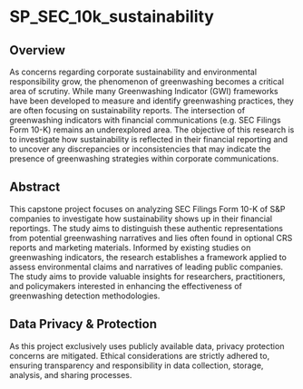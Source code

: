 # SP_SEC_10k_sustainability


## Overview
As concerns regarding corporate sustainability and environmental responsibility grow, the phenomenon of greenwashing becomes a critical area of scrutiny. While many Greenwashing Indicator (GWI) frameworks have been developed to measure and identify greenwashing practices, they are often focusing on sustainability reports. The intersection of greenwashing indicators with financial communications (e.g. SEC Filings Form 10-K) remains an underexplored area. The objective of this research is to investigate how sustainability is reflected in their financial reporting and to uncover any discrepancies or inconsistencies that may indicate the presence of greenwashing strategies within corporate communications.

## Abstract

This capstone project focuses on analyzing SEC Filings Form 10-K of S&P companies to investigate how sustainability shows up in their financial reportings. The study aims to distinguish these authentic representations from potential greenwashing narratives and lies often found in optional CRS reports and marketing materials. Informed by existing studies on greenwashing indicators, the research establishes a framework applied to assess environmental claims and narratives of leading public companies. The study aims to provide valuable insights for researchers, practitioners, and policymakers interested in enhancing the effectiveness of greenwashing detection methodologies.


## Data Privacy & Protection

As this project exclusively uses publicly available data, privacy protection concerns are mitigated. Ethical considerations are strictly adhered to, ensuring transparency and responsibility in data collection, storage, analysis, and sharing processes.

